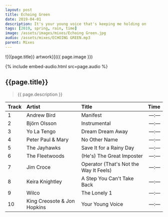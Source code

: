 ```yaml
---
layout: post
title: Echoing Green
date: 2019-04-01
description: It's your young voice that's keeping me holding on
tags: [2019, spring, rain, time]
image: /assets/images/mixes/Echoing Green.jpg
audio: /assets/mixes/ECHOING GREEN.mp3
parent: Mixes
---
```


![{{page.title}} artwork}]({{ page.image }})

{% include embed-audio.html src=page.audio %}

## {{page.title}}
>{{ page.description }}

| Track | Artist                      | Title                                          |   Time |
|:------|:----------------------------|:-----------------------------------------------|-------:|
| 1     | Andrew Bird                 | Manifest                                       |  —:—   |
| 2     | Björn Olsson                | Instrumental                                   |  —:—   |
| 3     | Yo La Tengo                 | Dream Dream Away                               |  —:—   |
| 4     | Peter Paul & Mary           | No Other Name                                  |  —:—   |
| 5     | The Jayhawks                | Save It for a Rainy Day                        |  —:—   |
| 6     | The Fleetwoods              | (He's) The Great Imposter                      |  —:—   |
| 7     | Jim Croce                   | Operator (That's Not the Way It Feels)         |  —:—   |
| 8     | Keira Knightley             | A Step You Can't Take Back                     |  —:—   |
| 9     | Wilco                       | The Lonely 1                                   |  —:—   |
| 10    | King Creosote & Jon Hopkins | Your Young Voice                               |  —:—   |

